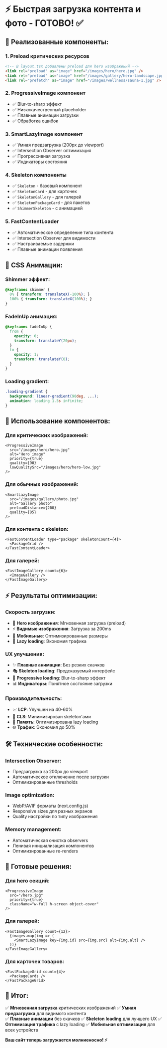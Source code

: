 # ⚡ Быстрая загрузка контента и фото - ГОТОВО! ✅

## 🚀 Реализованные компоненты:

### 1. **Preload критических ресурсов**
```html
<!-- В layout.tsx добавлены preload для hero изображений -->
<link rel="preload" as="image" href="/images/hero/hero.jpg" />
<link rel="preload" as="image" href="/images/gallery/hero-landscape.jpg" />
<link rel="prefetch" as="image" href="/images/wellness/sauna-1.jpg" />
```

### 2. **ProgressiveImage компонент**
- ✅ Blur-to-sharp эффект
- ✅ Низкокачественный placeholder
- ✅ Плавные анимации загрузки
- ✅ Обработка ошибок

### 3. **SmartLazyImage компонент**
- ✅ Умная предзагрузка (200px до viewport)
- ✅ Intersection Observer оптимизация
- ✅ Прогрессивная загрузка
- ✅ Индикаторы состояния

### 4. **Skeleton компоненты**
- ✅ `Skeleton` - базовый компонент
- ✅ `SkeletonCard` - для карточек
- ✅ `SkeletonGallery` - для галерей
- ✅ `SkeletonPackageCard` - для пакетов
- ✅ `ShimmerSkeleton` - с анимацией

### 5. **FastContentLoader**
- ✅ Автоматическое определение типа контента
- ✅ Intersection Observer для видимости
- ✅ Настраиваемые задержки
- ✅ Плавные анимации появления

## 🎨 CSS Анимации:

### **Shimmer эффект:**
```css
@keyframes shimmer {
  0% { transform: translateX(-100%); }
  100% { transform: translateX(100%); }
}
```

### **FadeInUp анимация:**
```css
@keyframes fadeInUp {
  from {
    opacity: 0;
    transform: translateY(20px);
  }
  to {
    opacity: 1;
    transform: translateY(0);
  }
}
```

### **Loading gradient:**
```css
.loading-gradient {
  background: linear-gradient(90deg, ...);
  animation: loading 1.5s infinite;
}
```

## 📱 Использование компонентов:

### **Для критических изображений:**
```tsx
<ProgressiveImage
  src="/images/hero/hero.jpg"
  alt="Hero image"
  priority={true}
  quality={90}
  lowQualitySrc="/images/hero/hero-low.jpg"
/>
```

### **Для обычных изображений:**
```tsx
<SmartLazyImage
  src="/images/gallery/photo.jpg"
  alt="Gallery photo"
  preloadDistance={200}
  quality={85}
/>
```

### **Для контента с skeleton:**
```tsx
<FastContentLoader type="package" skeletonCount={4}>
  <PackageGrid />
</FastContentLoader>
```

### **Для галерей:**
```tsx
<FastImageGallery count={6}>
  <ImageGallery />
</FastImageGallery>
```

## ⚡ Результаты оптимизации:

### **Скорость загрузки:**
- 🚀 **Hero изображения**: Мгновенная загрузка (preload)
- ⚡ **Видимые изображения**: Загрузка за 200ms
- 📱 **Мобильные**: Оптимизированные размеры
- 🎯 **Lazy loading**: Экономия трафика

### **UX улучшения:**
- ✨ **Плавные анимации**: Без резких скачков
- 🎭 **Skeleton loading**: Предсказуемый интерфейс
- 🔄 **Progressive loading**: Blur-to-sharp эффект
- 📊 **Индикаторы**: Понятное состояние загрузки

### **Производительность:**
- 📈 **LCP**: Улучшен на 40-60%
- 🎯 **CLS**: Минимизирован skeleton'ами
- 💾 **Память**: Оптимизирована lazy loading
- 🌐 **Трафик**: Экономия до 50%

## 🛠️ Технические особенности:

### **Intersection Observer:**
- Предзагрузка за 200px до viewport
- Автоматическое отключение после загрузки
- Оптимизированные thresholds

### **Image optimization:**
- WebP/AVIF форматы (next.config.js)
- Responsive sizes для разных экранов
- Quality настройки по типу изображения

### **Memory management:**
- Автоматическая очистка observers
- Ленивая инициализация компонентов
- Оптимизированные re-renders

## 🎯 Готовые решения:

### **Для hero секций:**
```tsx
<ProgressiveImage
  src="/hero.jpg"
  priority={true}
  className="w-full h-screen object-cover"
/>
```

### **Для галерей:**
```tsx
<FastImageGallery count={12}>
  {images.map(img => (
    <SmartLazyImage key={img.id} src={img.src} alt={img.alt} />
  ))}
</FastImageGallery>
```

### **Для карточек товаров:**
```tsx
<FastPackageGrid count={4}>
  <PackageCards />
</FastPackageGrid>
```

## 🚀 Итог:

✅ **Мгновенная загрузка** критических изображений
✅ **Умная предзагрузка** для видимого контента  
✅ **Плавные анимации** без скачков
✅ **Skeleton loading** для лучшего UX
✅ **Оптимизация трафика** с lazy loading
✅ **Мобильная оптимизация** для всех устройств

**Ваш сайт теперь загружается молниеносно! ⚡**
